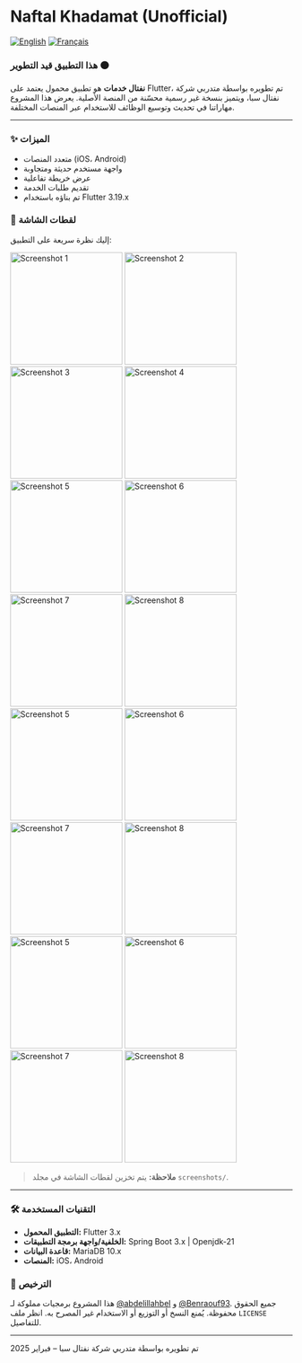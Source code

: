 # Naftal Khadamat (Unofficial)

[![English](https://img.shields.io/badge/Lang-English-blue.svg)](README.md) [![Français](https://img.shields.io/badge/Lang-Français-green.svg)](README.fr.md)

### هذا التطبيق قيد التطوير 🟠

**نفتال خدمات** هو تطبيق محمول يعتمد على Flutter، تم تطويره بواسطة متدربي شركة نفتال سبا، ويتميز بنسخة غير رسمية محسّنة من المنصة الأصلية. يعرض هذا المشروع مهاراتنا في تحديث وتوسيع الوظائف للاستخدام عبر المنصات المختلفة.

---

### ✨ الميزات

- متعدد المنصات (iOS، Android)
- واجهة مستخدم حديثة ومتجاوبة
- عرض خريطة تفاعلية
- تقديم طلبات الخدمة
- تم بناؤه باستخدام Flutter 3.19.x

### 📸 لقطات الشاشة

إليك نظرة سريعة على التطبيق:

<div>
  <img src="screenshots/Screenshot_1740593100.png" alt="Screenshot 1" width="200"> 
  <img src="screenshots/Screenshot_1740593104.png" alt="Screenshot 2" width="200"> 
  <img src="screenshots/Screenshot_1740593190.png" alt="Screenshot 3" width="200"> 
  <img src="screenshots/Screenshot_1741026249.png" alt="Screenshot 4" width="200">
</div>
<div>
  <img src="screenshots/Screenshot_1741026625.png" alt="Screenshot 5" width="200"> 
  <img src="screenshots/Screenshot_1740592937.png" alt="Screenshot 6" width="200"> 
  <img src="screenshots/Screenshot_1741026617.png" alt="Screenshot 7" width="200"> 
  <img src="screenshots\Screenshot_1740596017.png" alt="Screenshot 8" width="200">
</div>
<div>
  <img src="screenshots/Screenshot_1741026504.png" alt="Screenshot 5" width="200"> 
  <img src="screenshots/Screenshot_1741026498.png" alt="Screenshot 6" width="200"> 
  <img src="screenshots/Screenshot_1741026753.png" alt="Screenshot 7" width="200"> 
  <img src="screenshots/Screenshot_1741026763.png" alt="Screenshot 8" width="200">
</div>
<div>
  <img src="screenshots/Screenshot_1741026577.png" alt="Screenshot 5" width="200"> 
  <img src="screenshots/Screenshot_1741026591.png" alt="Screenshot 6" width="200"> 
  <img src="screenshots/Screenshot_1741025056.png" alt="Screenshot 7" width="200"> 
  <img src="screenshots/Screenshot_1741025047.png" alt="Screenshot 8" width="200">
</div>

> **ملاحظة:** يتم تخزين لقطات الشاشة في مجلد `screenshots/`.

---

### 🛠️ التقنيات المستخدمة

- **التطبيق المحمول:** Flutter 3.x
- **الخلفية/واجهة برمجة التطبيقات:** Spring Boot 3.x | Openjdk-21
- **قاعدة البيانات:** MariaDB 10.x
- **المنصات:** iOS، Android

### 📜 الترخيص

هذا المشروع برمجيات مملوكة لـ [@abdelillahbel](https://github.com/abdelillahbel) و [@Benraouf93](https://github.com/Benraouf93). جميع الحقوق محفوظة. يُمنع النسخ أو التوزيع أو الاستخدام غير المصرح به. انظر ملف `LICENSE` للتفاصيل.

---

تم تطويره بواسطة متدربي شركة نفتال سبا – فبراير 2025
